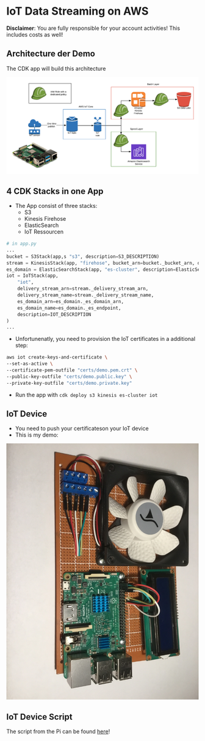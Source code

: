# IoT Data Streaming on AWS

**Disclaimer**: You are fully responsible for your account activities! This includes costs as well!

## Architecture der Demo

The CDK app will build this architecture

![alt text](./diagram.png)

## 4 CDK Stacks in one App

* The App consist of three stacks:
  * S3
  * Kinesis Firehose
  * ElasticSearch
  * IoT Ressourcen

```python
# in app.py
...
bucket = S3Stack(app,s "s3", description=S3_DESCRIPTION)
stream = KinesisStack(app, "firehose", bucket_arn=bucket._bucket_arn, description=FIREHOSE_DESCRIPTION)
es_domain = ElasticSearchStack(app, "es-cluster", description=ElasticSearch_DESCRIPTION)
iot = IoTStack(app, 
    "iot", 
    delivery_stream_arn=stream._delivery_stream_arn, 
    delivery_stream_name=stream._delivery_stream_name, 
    es_domain_arn=es_domain._es_domain_arn,
    es_domain_name=es_domain._es_endpoint, 
    description=IOT_DESCRIPTION
)
...
```

* Unfortunenatly, you need to provision the IoT certificates in a additional step:

```bash
aws iot create-keys-and-certificate \
--set-as-active \
--certificate-pem-outfile "certs/demo.pem.crt" \
--public-key-outfile "certs/demo.public.key" \
--private-key-outfile "certs/demo.private.key"
```

* Run the app with `cdk deploy s3 kinesis es-cluster iot`

## IoT Device

* You need to push your certificateson your IoT device
* This is my demo:

![alt text](https://github.com/Zirkonium88/AWS/blob/master/CDK/streaming/IMG_2298.JPG)

## IoT Device Script

The script from the Pi can be found [here](CDK/streaming/Pi/demo.py)!

